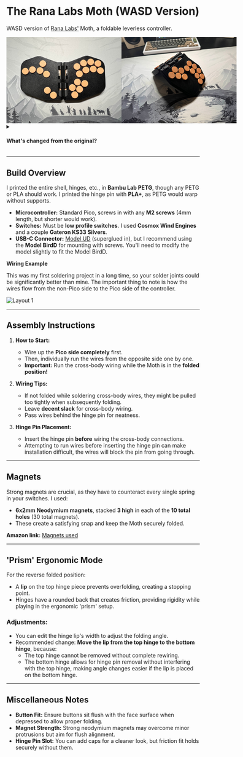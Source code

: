 # The Rana Labs Moth (WASD Version)

WASD version of [Rana Labs'](https://github.com/rana-sylvatica) Moth, a foldable leverless controller.

<div style="display: flex;">
    <img src="Images/Layout.jpg" alt="Layout 1" width="300" />
    <img src="Images/Folded.jpg" alt="Layout 2" width="300" />
</div>

<details>
  <summary><h4>What's changed from the original?</h4></summary>

- Added the WASD style up button
- Sunk some of the shell under the WASD cluster to add mounting points for the Raspberry Pico.
- Removed a modifier button and moved the position of them to be more comfortable to use.
- Changed the USB-C port location to accommodate for WASD layout, port slot fitted for ModelUD.
- Enlarged the hinge rounded edges to provide a more secure friction fit for when you want to play in 'prism' mode.
- Added a lip to the hinge to lock in the desired prism angle.
- Changed thickness of the hinge pin holes to have a tighter friction fit.
- Changed magnet hole size to accommodate larger magnets that snap the controller firmly together.
- Filleted the edges of the controller to give it a nice rounded feel.

  </details>


---

## Build Overview

I printed the entire shell, hinges, etc., in **Bambu Lab PETG**, though any PETG or PLA should work. I printed the hinge pin with **PLA+**, as PETG would warp without supports.

- **Microcontroller:** Standard Pico, screws in with any **M2 screws** (4mm length, but shorter would work).
- **Switches:** Must be **low profile switches**. I used **Cosmox Wind Engines** and a couple **Gateron KS33 Silvers**.
- **USB-C Connector:** [Model UD](https://github.com/HTangl/Model-UD) (superglued in), but I recommend using the **Model BirdD** for mounting with screws. You'll need to modify the model slightly to fit the Model BirdD.

**Wiring Example**

This was my first soldering project in a long time, so your solder joints could be significantly better than mine. The important thing to note is how the wires flow from the non-Pico side to the Pico side of the controller.
<div style="display: flex;">
    <img src="Images/Wiring Example.jpg" alt="Layout 1" width="300" />
</div>

  </details>

---

## Assembly Instructions

1. **How to Start:**
   - Wire up the **Pico side completely** first.
   - Then, individually run the wires from the opposite side one by one.
   - **Important:** Run the cross-body wiring while the Moth is in the **folded position!**

2. **Wiring Tips:**
   - If not folded while soldering cross-body wires, they might be pulled too tightly when subsequently folding.
   - Leave **decent slack** for cross-body wiring.
   - Pass wires behind the hinge pin for neatness.

3. **Hinge Pin Placement:**
   - Insert the hinge pin **before** wiring the cross-body connections.
   - Attempting to run wires before inserting the hinge pin can make installation difficult, the wires will block the pin from going through.

---

## Magnets

Strong magnets are crucial, as they have to counteract every single spring in your switches. I used:

- **6x2mm Neodymium magnets**, stacked **3 high** in each of the **10 total holes** (30 total magnets).
- These create a satisfying snap and keep the Moth securely folded.

**Amazon link:** [Magnets used](https://a.co/d/aDkEUHX)

---

## 'Prism' Ergonomic Mode

For the reverse folded position:

- A **lip** on the top hinge piece prevents overfolding, creating a stopping point.
- Hinges have a rounded back that creates friction, providing rigidity while playing in the ergonomic 'prism' setup.

### Adjustments:

- You can edit the hinge lip's width to adjust the folding angle.
- Recommended change: **Move the lip from the top hinge to the bottom hinge**, because:
  - The top hinge cannot be removed without complete rewiring.
  - The bottom hinge allows for hinge pin removal without interfering with the top hinge, making angle changes easier if the lip is placed on the bottom hinge.

---

## Miscellaneous Notes

- **Button Fit:** Ensure buttons sit flush with the face surface when depressed to allow proper folding.
- **Magnet Strength:** Strong neodymium magnets may overcome minor protrusions but aim for flush alignment.
- **Hinge Pin Slot:** You can add caps for a cleaner look, but friction fit holds securely without them.
